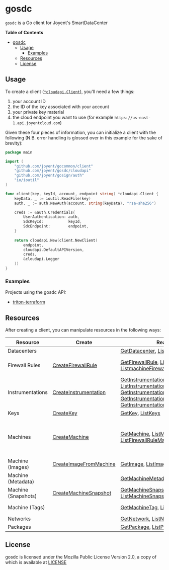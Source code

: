 # gosdc

`gosdc` is a Go client for Joyent's SmartDataCenter

<!-- markdown-toc start - Don't edit this section. Run M-x markdown-toc-generate-toc again -->
**Table of Contents**

- [gosdc](#gosdc)
    - [Usage](#usage)
        - [Examples](#examples)
    - [Resources](#resources)
    - [License](#license)

<!-- markdown-toc end -->

## Usage

To create a client
([`*cloudapi.Client`](https://godoc.org/github.com/joyent/gosdc/cloudapi#Client)),
you'll need a few things:

1. your account ID
2. the ID of the key associated with your account
3. your private key material
4. the cloud endpoint you want to use (for example
   `https://us-east-1.api.joyentcloud.com`)
   
Given these four pieces of information, you can initialize a client with the
following (N.B. error handling is glossed over in this example for the sake of
brevity):

```go
package main

import (
	"github.com/joyent/gocommon/client"
	"github.com/joyent/gosdc/cloudapi"
	"github.com/joyent/gosign/auth"
    "io/ioutil"
)

func client(key, keyId, account, endpoint string) *cloudapi.Client {
	keyData, _ := ioutil.ReadFile(key)
	auth, _ := auth.NewAuth(account, string(keyData), "rsa-sha256")

	creds := &auth.Credentials{
    	UserAuthentication: auth,
		SdcKeyId:           keyId,
		SdcEndpoint:        endpoint,
	}
    
	return cloudapi.New(client.NewClient(
		endpoint,
		cloudapi.DefaultAPIVersion,
		creds,
		&cloudapi.Logger
	))
}
```

### Examples

Projects using the gosdc API:

 - [triton-terraform](https://github.com/joyent/triton-terraform)

## Resources

After creating a client, you can manipulate resources in the following ways:

| Resource | Create | Read | Update | Delete | Extra |
|----------|--------|------|--------|--------|-------|
| Datacenters | | [GetDatacenter](https://godoc.org/github.com/joyent/gosdc/cloudapi#Client.GetDatacenter), [ListDatacenters](https://godoc.org/github.com/joyent/gosdc/cloudapi#Client.ListDatacenters) | | | |
| Firewall Rules | [CreateFirewallRule](https://godoc.org/github.com/joyent/gosdc/cloudapi#Client.CreateFirewallRule) | [GetFirewallRule](https://godoc.org/github.com/joyent/gosdc/cloudapi#Client.GetFirewallRule), [ListFirewallRules](https://godoc.org/github.com/joyent/gosdc/cloudapi#Client.ListFirewallRules), [ListmachineFirewallRules](https://godoc.org/github.com/joyent/gosdc/cloudapi#Client.ListMachineFirewallRules) | [UpdateFirewallRule](https://godoc.org/github.com/joyent/gosdc/cloudapi#Client.UpdateFirewallRule), [EnableFirewallRule](https://godoc.org/github.com/joyent/gosdc/cloudapi#Client.EnableFirewallRule), [DisableFirewallRule](https://godoc.org/github.com/joyent/gosdc/cloudapi#Client.DisableFirewallRule) | [DeleteFirewallRule](https://godoc.org/github.com/joyent/gosdc/cloudapi#Client.DeleteFirewallRule) | |
| Instrumentations | [CreateInstrumentation](https://godoc.org/github.com/joyent/gosdc/cloudapi#Client.CreateInstrumentation) | [GetInstrumentation](https://godoc.org/github.com/joyent/gosdc/cloudapi#Client.GetInstrumentation), [ListInstrumentations](https://godoc.org/github.com/joyent/gosdc/cloudapi#Client.ListInstrumentations), [GetInstrumentationHeatmap](https://godoc.org/github.com/joyent/gosdc/cloudapi#Client.GetInstrumentationHeatmap), [GetInstrumentationHeatmapDetails](https://godoc.org/github.com/joyent/gosdc/cloudapi#Client.GetInstrumentationHeatmapDetails), [GetInstrumentationValue](https://godoc.org/github.com/joyent/gosdc/cloudapi#Client.GetInstrumentationValue) | | [DeleteInstrumentation](https://godoc.org/github.com/joyent/gosdc/cloudapi#Client.DeleteInstrumentation) | [DescribeAnalytics](https://godoc.org/github.com/joyent/gosdc/cloudapi#Client.DescribeAnalytics) |
| Keys | [CreateKey](https://godoc.org/github.com/joyent/gosdc/cloudapi#Client.CreateKey) | [GetKey](https://godoc.org/github.com/joyent/gosdc/cloudapi#Client.GetKey), [ListKeys](https://godoc.org/github.com/joyent/gosdc/cloudapi#Client.ListKeys) | | [DeleteKey](https://godoc.org/github.com/joyent/gosdc/cloudapi#Client.DeleteKey) | |
| Machines | [CreateMachine](https://godoc.org/github.com/joyent/gosdc/cloudapi#Client.CreateMachine) | [GetMachine](https://godoc.org/github.com/joyent/gosdc/cloudapi#Client.GetMachine), [ListMachines](https://godoc.org/github.com/joyent/gosdc/cloudapi#Client.ListMachines), [ListFirewallRuleMachines](https://godoc.org/github.com/joyent/gosdc/cloudapi#Client.ListFirewallRuleMachines)  | [RenameMachine](https://godoc.org/github.com/joyent/gosdc/cloudapi#Client.RenameMachine), [ResizeMachine](https://godoc.org/github.com/joyent/gosdc/cloudapi#Client.ResizeMachine) | [DeleteMachine](https://godoc.org/github.com/joyent/gosdc/cloudapi#Client.DeleteMachine) | [CountMachines](https://godoc.org/github.com/joyent/gosdc/cloudapi#Client.CountMachines), [MachineAudit](https://godoc.org/github.com/joyent/gosdc/cloudapi#Client.MachineAudit), [StartMachine](https://godoc.org/github.com/joyent/gosdc/cloudapi#Client.StartMachine), [StartMachineFromSnapshot](https://godoc.org/github.com/joyent/gosdc/cloudapi#Client.StartMachineFromSnapshot), [StopMachine](https://godoc.org/github.com/joyent/gosdc/cloudapi#Client.StopMachine), [RebootMachine](https://godoc.org/github.com/joyent/gosdc/cloudapi#Client.RebootMachine) |
| Machine (Images) | [CreateImageFromMachine](https://godoc.org/github.com/joyent/gosdc/cloudapi#Client.CreateImageFromMachine) | [GetImage](https://godoc.org/github.com/joyent/gosdc/cloudapi#Client.GetImage), [ListImages](https://godoc.org/github.com/joyent/gosdc/cloudapi#Client.ListImages) | | [DeleteImage](https://godoc.org/github.com/joyent/gosdc/cloudapi#Client.DeleteImage) | [ExportImage](https://godoc.org/github.com/joyent/gosdc/cloudapi#Client.ExportImage) |
| Machine (Metadata) | | [GetMachineMetadata](https://godoc.org/github.com/joyent/gosdc/cloudapi#Client.GetMachineMetadata) | [UpdateMachineMetadata](https://godoc.org/github.com/joyent/gosdc/cloudapi#Client.UpdateMachineMetadata) | [DeleteMachineMetadata](https://godoc.org/github.com/joyent/gosdc/cloudapi#Client.DeleteMachineMetadata), [DeleteAllMachineMetadata](https://godoc.org/github.com/joyent/gosdc/cloudapi#Client.DeleteAllMachineMetadata) | |
| Machine (Snapshots) | [CreateMachineSnapshot](https://godoc.org/github.com/joyent/gosdc/cloudapi#Client.CreateMachineSnapshot) | [GetMachineSnapshot](https://godoc.org/github.com/joyent/gosdc/cloudapi#Client.GetMachineSnapshot), [ListMachineSnapshots](https://godoc.org/github.com/joyent/gosdc/cloudapi#Client.ListMachineSnapshots) | | [DeleteMachineSnapshot](https://godoc.org/github.com/joyent/gosdc/cloudapi#Client.DeleteMachineSnapshot) | |
| Machine (Tags) | | [GetMachineTag](https://godoc.org/github.com/joyent/gosdc/cloudapi#Client.GetMachineTag), [ListMachineTags](https://godoc.org/github.com/joyent/gosdc/cloudapi#Client.ListMachineTags) | [AddMachineTags](https://godoc.org/github.com/joyent/gosdc/cloudapi#Client.AddMachineTags), [ReplaceMachineTags](https://godoc.org/github.com/joyent/gosdc/cloudapi#Client.ReplaceMachineTags) | [DeleteMachineTag](https://godoc.org/github.com/joyent/gosdc/cloudapi#Client.DeleteMachineTag), [DeleteMachineTags](https://godoc.org/github.com/joyent/gosdc/cloudapi#Client.DeleteMachineTags) | [EnableFirewallMachine](https://godoc.org/github.com/joyent/gosdc/cloudapi#Client.EnableFirewallMachine), [DisableFirewallMachine](https://godoc.org/github.com/joyent/gosdc/cloudapi#Client.DisableFirewallMachine) |
| Networks | | [GetNetwork](https://godoc.org/github.com/joyent/gosdc/cloudapi#Client.GetNetwork), [ListNetworks](https://godoc.org/github.com/joyent/gosdc/cloudapi#Client.ListNetworks) | | | |
| Packages | | [GetPackage](https://godoc.org/github.com/joyent/gosdc/cloudapi#Client.GetPackage), [ListPackages](https://godoc.org/github.com/joyent/gosdc/cloudapi#Client.ListPackages) | | | |

## License

gosdc is licensed under the Mozilla Public License Version 2.0, a copy of which
is available at [LICENSE](LICENSE)
